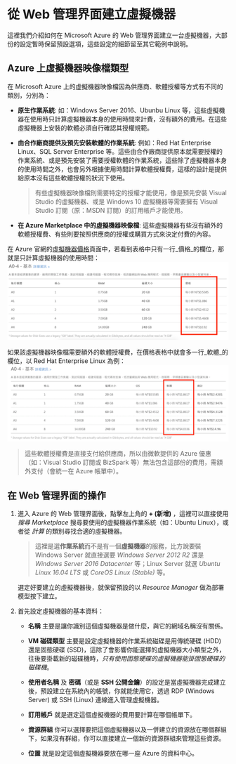 # 從 Web 管理界面建立虛擬機器

這裡我們介紹如何在 Microsoft Azure 的 Web 管理界面建立一台虛擬機器，大部份的設定暫時保留預設選項，這些設定的細節留至其它範例中說明。

## Azure 上虛擬機器映像檔類型

在 Microsoft Azure 上的虛擬機器映像檔因為供應商、軟體授權等方式有不同的類別，分別為：

* **原生作業系統**: 如：Windows Server 2016、Ubunbu Linux 等，這些虛擬機器在使用時只計算虛擬機器本身的使用時間來計費，沒有額外的費用。在這些虛擬機器上安裝的軟體必須自行確認其授權規範。

* **由合作廠商提供及預先安裝軟體的作業系統**: 例如：Red Hat Enterprise Linux、SQL Server Enterprise 等。這些由合作廠商提供原本就需要授權的作業系統、或是預先安裝了需要授權軟體的作業系統，這些除了虛擬機器本身的使用時間之外，也會另外根據使用時間計算軟體授權費，這樣的設計是提供給原本沒有這些軟體授權的狀況下使用。

    > 有些虛擬機器映像檔則需要特定的授權才能使用，像是預先安裝 Visual Studio 的虛擬機器、或是 Windows 10 虛擬機器等需要擁有 Visual Studio 訂閱（原：MSDN 訂閱）的訂用帳戶才能使用。

* **在 Azure Marketplace 中的虛擬機器映像檔**: 這些虛擬機器有些沒有額外的軟體授權費、有些則要按照供應商的授權或購買方式來決定付費的內容。

在 Azure 官網的[虛擬機器價格](https://azure.microsoft.com/zh-tw/pricing/details/virtual-machines/linux/)頁面中，若看到表格中只有一行_價格_的欄位，那就是只計算虛擬機器的使用時間：
![只計算使用時間的虛擬機器](images/azure-vm-normal-price.png)

如果該虛擬機器映像檔需要額外的軟體授權費，在價格表格中就會多一行_軟體_的欄位，以 Red Hat Enterprise Linux 為例：
![含有授權費的虛擬機器](images/azure-vm-software-license.png)

> 這些軟體授權費是直接支付給供應商，所以由微軟提供的 Azure 優惠（如：Visual Studio 訂閱或 BizSpark 等）無法包含這部份的費用，需額外支付（會統一在 Azure 帳單中）。

## 在 Web 管理界面的操作

1. 進入 Azure 的 Web 管理界面後，點擊左上角的 **+ (新增)** ，這裡可以直接使用 _搜尋 Marketplace_ 搜尋要使用的虛擬機器作業系統（如：Ubuntu Linux），或者從 _計算_ 的類別尋找合適的虛擬機器。

    > 這裡是選**作業系統**而不是有一個**虛擬機器**的服務，比方說要裝 Windows Server 就直接選要 _Windows Server 2012 R2_ 還是 _Windows Server 2016 Datacenter_ 等；Linux Server 就選 _Ubuntu Linux 16.04 LTS_ 或 _CoreOS Linux (Stable)_ 等。

    選定好要建立的虛擬機器後，就保留預設的以 _Resource Manager_ 做為部署模型按下建立。

2. 首先設定虛擬機器的基本資料：

    * **名稱** 主要是讓你識別這個虛擬機器是做什麼，與它的網域名稱沒有關係。

    * **VM 磁碟類型** 主要是設定虛擬機器的作業系統磁碟是用傳統硬碟 (HDD) 還是固態硬碟 (SSD)，這除了會影響你能選擇的虛擬機器大小類型之外，往後要掛載新的磁碟機時，_只有使用固態硬碟的虛擬機器能掛固態硬碟的磁碟機_。

    * **使用者名稱** 及 **密碼**（或是 **SSH 公開金鑰**）的設定是當虛擬機器完成建立後，預設建立在系統內的帳號，你就能使用它，透過 RDP (Windows Server) 或 SSH (Linux) 連線進入管理虛擬機器。

    * **訂用帳戶** 就是選定這個虛擬機器的費用要計算在哪個帳單下。

    * **資源群組** 你可以選擇要把這個虛擬機器以及一併建立的資源放在哪個群組下，如果沒有群組，你可以直接建立一個新的資源群組來管理這些資源。

    * **位置** 就是設定這個虛擬機器要放在哪一座 Azure 的資料中心。